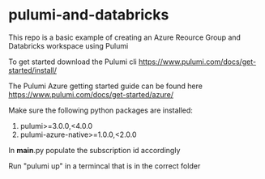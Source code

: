 # pulumi-and-databricks

This repo is a basic example of creating an Azure Reource Group and Databricks workspace using Pulumi

To get started download the Pulumi cli https://www.pulumi.com/docs/get-started/install/

The Pulumi Azure getting started guide can be found here https://www.pulumi.com/docs/get-started/azure/

Make sure the following python packages are installed:

1. pulumi>=3.0.0,<4.0.0
2. pulumi-azure-native>=1.0.0,<2.0.0

In __main__.py populate the subscription id accordingly

Run "pulumi up" in a termincal that is in the correct folder

